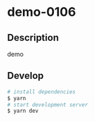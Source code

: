 # demo-0106

## Description

demo

## Develop

```bash
# install dependencies
$ yarn
# start development server
$ yarn dev
```